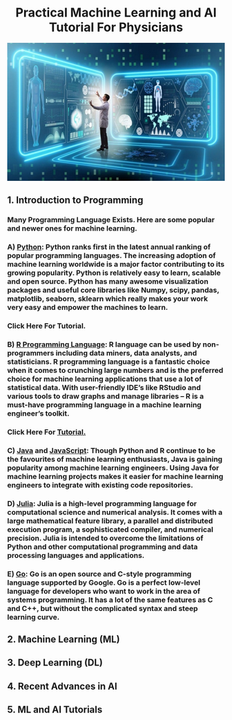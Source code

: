 <h1 align="center">Practical Machine Learning and AI Tutorial For Physicians</h1>

<p align="center">
  <img width="600" height="320" src="https://github.com/jongtaek-kim/Machine-Learning-and-AI-For-Physicians/blob/44f42ea3489ee177bec8e99009eaff7cef061e62/docs/images/ai-in-medicine-industry.jpeg">
</p>

## 1. Introduction to Programming
### Many Programming Language Exists. Here are some popular and newer ones for machine learning.

### A) [Python](https://www.python.org/): Python ranks first in the latest annual ranking of popular programming languages. The increasing adoption of machine learning worldwide is a major factor contributing to its growing popularity. Python is relatively easy to learn, scalable and open source. Python has many awesome visualization packages and useful core libraries like Numpy, scipy, pandas, matplotlib, seaborn, sklearn which really makes your work very easy and empower the machines to learn.

### Click Here For Tutorial.

### B) [R Programming Language](https://www.rstudio.com/):  R language can  be used by non-programmers including data miners, data analysts, and statisticians. R programming language is a fantastic choice when it comes to crunching large numbers and is the preferred choice for machine learning applications that use a lot of statistical data. With user-friendly IDE’s like RStudio and various tools to draw graphs and manage libraries – R is a must-have programming language in a machine learning engineer’s toolkit. 


### Click Here For [Tutorial.](https://github.com/swirldev/swirl_courses#swirl-courses)


### C) [Java](https://www.java.com/en/) and [JavaScript](https://www.javascript.com/): Though Python and R continue to be the favourites of machine learning enthusiasts, Java is gaining popularity among machine learning engineers. Using Java for machine learning projects makes it easier for machine learning engineers to integrate with existing code repositories.  


### D) [Julia](https://julialang.org/): Julia is a high-level programming language for computational science and numerical analysis. It comes with a large mathematical feature library, a parallel and distributed execution program, a sophisticated compiler, and numerical precision. Julia is intended to overcome the limitations of Python and other computational programming and data processing languages and applications.


### E) [Go](https://go.dev/): Go is an open source and C-style programming language supported by Google. Go is a perfect low-level language for developers who want to work in the area of systems programming. It has a lot of the same features as C and C++, but without the complicated syntax and steep learning curve. 





## 2. Machine Learning (ML)
## 3. Deep Learning (DL)
## 4. Recent Advances in AI
## 5. ML and AI Tutorials

